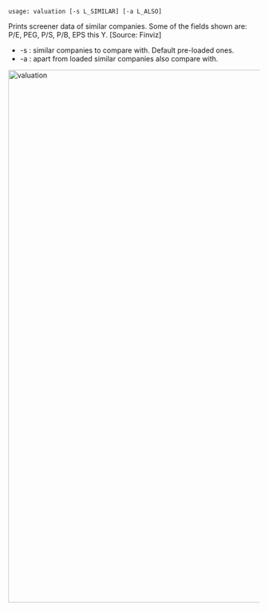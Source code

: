 ```text
usage: valuation [-s L_SIMILAR] [-a L_ALSO]
```

Prints screener data of similar companies. Some of the fields shown are: P/E, PEG, P/S, P/B, EPS this Y. [Source: Finviz]

* -s : similar companies to compare with. Default pre-loaded ones.
* -a : apart from loaded similar companies also compare with.

<img width="1067" alt="valuation" src="https://user-images.githubusercontent.com/25267873/114103689-7ab93400-98c1-11eb-95ed-8ceab347a8b4.png">
